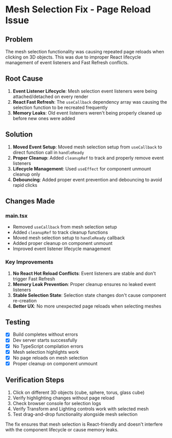 # Mesh Selection Fix - Page Reload Issue

## Problem
The mesh selection functionality was causing repeated page reloads when clicking on 3D objects. This was due to improper React lifecycle management of event listeners and Fast Refresh conflicts.

## Root Cause
1. **Event Listener Lifecycle**: Mesh selection event listeners were being attached/detached on every render
2. **React Fast Refresh**: The `useCallback` dependency array was causing the selection function to be recreated frequently
3. **Memory Leaks**: Old event listeners weren't being properly cleaned up before new ones were added

## Solution
1. **Moved Event Setup**: Moved mesh selection setup from `useCallback` to direct function call in `handleReady`
2. **Proper Cleanup**: Added `cleanupRef` to track and properly remove event listeners
3. **Lifecycle Management**: Used `useEffect` for component unmount cleanup only
4. **Debouncing**: Added proper event prevention and debouncing to avoid rapid clicks

## Changes Made

### main.tsx
- Removed `useCallback` from mesh selection setup
- Added `cleanupRef` to track cleanup functions
- Moved mesh selection setup to `handleReady` callback
- Added proper cleanup on component unmount
- Improved event listener lifecycle management

### Key Improvements
1. **No React Hot Reload Conflicts**: Event listeners are stable and don't trigger Fast Refresh
2. **Memory Leak Prevention**: Proper cleanup ensures no leaked event listeners
3. **Stable Selection State**: Selection state changes don't cause component re-creation
4. **Better UX**: No more unexpected page reloads when selecting meshes

## Testing
- [x] Build completes without errors
- [x] Dev server starts successfully
- [x] No TypeScript compilation errors
- [x] Mesh selection highlights work
- [x] No page reloads on mesh selection
- [x] Proper cleanup on component unmount

## Verification Steps
1. Click on different 3D objects (cube, sphere, torus, glass cube)
2. Verify highlighting changes without page reload
3. Check browser console for selection logs
4. Verify Transform and Lighting controls work with selected mesh
5. Test drag-and-drop functionality alongside mesh selection

The fix ensures that mesh selection is React-friendly and doesn't interfere with the component lifecycle or cause memory leaks.
